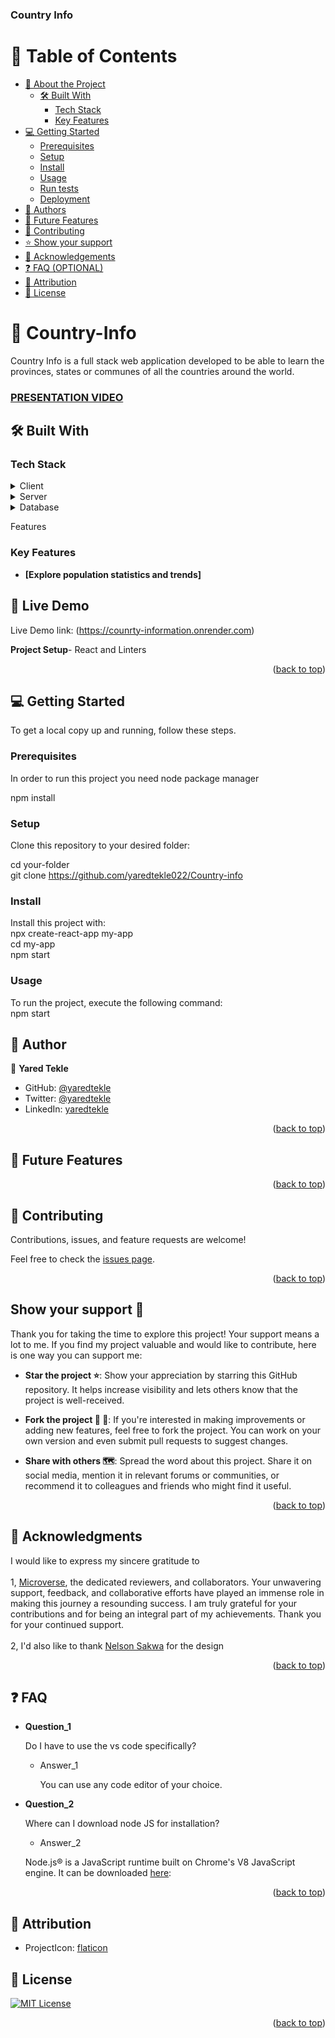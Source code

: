 <a name="readme-top"></a>



  <h3><b>Country Info</b></h3>

</div>

<!-- TABLE OF CONTENTS -->

# 📗 Table of Contents

- [📖 About the Project](#about-project)
  - [🛠 Built With](#built-with)
    - [Tech Stack](#tech-stack)
    - [Key Features](#key-features)
  <!-- - [🚀 Live Demo](#live-demo) -->
- [💻 Getting Started](#getting-started)
  - [Prerequisites](#prerequisites)
  - [Setup](#setup)
  - [Install](#install)
  - [Usage](#usage)
  - [Run tests](#run-tests)
  - [Deployment](#deployment)
- [👥 Authors](#authors)
- [🔭 Future Features](#future-features)
- [🤝 Contributing](#contributing)
- [⭐️ Show your support](#support)
- [🙏 Acknowledgements](#acknowledgements)
- [❓ FAQ (OPTIONAL)](#faq)
- [📝 Attribution](#attribution)
- [📝 License](#license)

<!-- PROJECT DESCRIPTION -->

# 📖 Country-Info <a name="about-project"></a>

Country Info is a full stack web application  developed to be able to learn the provinces, states or communes of all the countries around the world.
<br>
### [PRESENTATION VIDEO](https://www.loom.com/share/c26ecc49667c4f0a8d17b5c768558659)

## 🛠 Built With <a name="built-with"></a>

### Tech Stack <a name="tech-stack"></a>


<details>
  <summary>Client</summary>
  <ul>
    <li><a href="https://react.dev//">React.js</a></li>
  </ul>
</details>

<details>
  <summary>Server</summary>
  <ul>
    <li><a href="https://redux-toolkit.js.org/">Redux Toolkit</a></li>
  </ul>
</details>

<details>
<summary>Database</summary>
  <ul>
    <li><a href="https://nodejs.org/en/">Node js</a></li>
  </ul>
</details>

Features

### Key Features <a name="key-features"></a>
- **[Explore population statistics and trends]**

<!-- LIVE DEMO -->

## 🚀 Live Demo

Live Demo link: (https://counrty-information.onrender.com)

<!-- GETTING STARTED -->

**Project Setup**- React and Linters

<p align="right">(<a href="#readme-top">back to top</a>)</p>

## 💻 Getting Started <a name="getting-started"></a>


To get a local copy up and running, follow these steps.

### Prerequisites

In order to run this project you need node package manager<br>

 npm install 

### Setup

Clone this repository to your desired folder:


  cd your-folder<br>
  git clone https://github.com/yaredtekle022/Country-info



### Install

Install this project with:<br>
  npx create-react-app my-app <br>
  cd my-app<br>
  npm start<br>


### Usage

To run the project, execute the following command:<br>
  npm start

## 👥 Author <a name="author"></a>

👤 **Yared Tekle**

- GitHub: [@yaredtekle](https://github.com/yaredtekle022/)
- Twitter: [@yaredtekle](https://twitter.com/YaredTekle22/)
- LinkedIn: [yaredtekle](https://www.linkedin.com/in/yared-tekle-5708ba22b/)

<p align="right">(<a href="#readme-top">back to top</a>)</p>

<!-- <!-- FUTURE FEATURES -->

## 🔭 Future Features <a name="future-features"></a>



<p align="right">(<a href="#readme-top">back to top</a>)</p>

<!-- CONTRIBUTING -->

## 🤝 Contributing <a name="contributing"></a>

Contributions, issues, and feature requests are welcome!

Feel free to check the [issues page](https://github.com/yaredtekle022/Country-info/issues).

<p align="right">(<a href="#readme-top">back to top</a>)</p>

<!-- SUPPORT -->

<!-- SUPPORT -->
## <b>Show your support 🌟</b><a name="support"></a>

Thank you for taking the time to explore this project! Your support means a lot to me. If you find my project valuable and would like to contribute, here is one way you can support me:

 - <b>Star the project ⭐️</b>: Show your appreciation by starring this GitHub repository. It helps increase visibility and lets others know that the project is well-received.

 - <b>Fork the project 🍴 🎣</b>: If you're interested in making improvements or adding new features, feel free to fork the project. You can work on your own version and even submit pull requests to suggest changes.

 - <b>Share with others 🗺️</b>: Spread the word about this project. Share it on social media, mention it in relevant forums or communities, or recommend it to colleagues and friends who might find it useful.

<p align="right">(<a href="#readme-top">back to top</a>)</p>

<!-- ACKNOWLEDGEMENTS -->

## 🙏 Acknowledgments <a name="acknowledgements"></a>

I would like to express my sincere gratitude to <br><br>
1, [Microverse](https://github.com/microverseinc), the dedicated reviewers, and collaborators. Your unwavering support, feedback, and collaborative efforts have played an immense role in making this journey a resounding success. I am truly grateful for your contributions and for being an integral part of my achievements. Thank you for your continued support.
<br><br>
2, I'd also like to thank [Nelson Sakwa](https://www.behance.net/sakwadesignstudio) for the design

<p align="right">(<a href="#readme-top">back to top</a>)</p>

<!-- FAQ (optional) -->

## ❓ FAQ <a name="faq"></a>

- **Question_1**

  Do I have to use the vs code specifically?

  - Answer_1

    You can use any code editor of your choice. <br>

- **Question_2**

  Where can I download node JS for installation?

  - Answer_2

  Node.js® is a JavaScript runtime built on Chrome's V8 JavaScript engine.
  It can be downloaded [here](https://nodejs.org/en/download/Node.jsNode.js): 

<p align="right">(<a href="#readme-top">back to top</a>)</p>

<!-- ATTRIBUTION -->

## 👥 Attribution <a name="attribution"></a>
- ProjectIcon: [flaticon](https://www.flaticon.com/free-icons/planet)

<!-- LICENSE -->

## 📝 License <a name="license"></a>

[![MIT License](https://img.shields.io/badge/License-MIT-green.svg)](./LICENSE)

<p align="right">(<a href="#readme-top">back to top</a>)</p>
